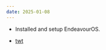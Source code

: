 ```yaml
---
date: 2025-01-08
---
```


- Installed and setup EndeavourOS.

- [twt](https://x.com/byt3h3ad/status/1877099756494717027)
